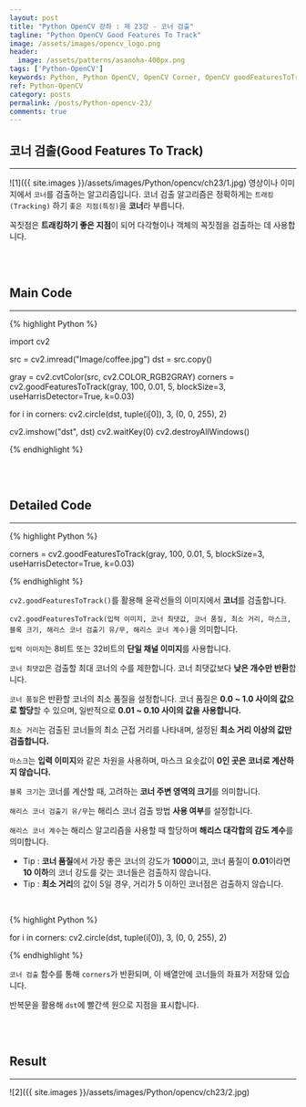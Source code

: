 ```yaml
---
layout: post
title: "Python OpenCV 강좌 : 제 23강 - 코너 검출"
tagline: "Python OpenCV Good Features To Track"
image: /assets/images/opencv_logo.png
header:
  image: /assets/patterns/asanoha-400px.png
tags: ['Python-OpenCV']
keywords: Python, Python OpenCV, OpenCV Corner, OpenCV goodFeaturesToTrack
ref: Python-OpenCV
category: posts
permalink: /posts/Python-opencv-23/
comments: true
---
```


## 코너 검출(Good Features To Track) ##
----------

![1]({{ site.images }}/assets/images/Python/opencv/ch23/1.jpg)
영상이나 이미지에서 `코너`를 검출하는 알고리즘입니다. 코너 검출 알고리즘은 정확하게는 `트래킹(Tracking)` 하기 `좋은 지점(특징)`을 **코너**라 부릅니다.

꼭짓점은 **트래킹하기 좋은 지점**이 되어 다각형이나 객체의 꼭짓점을 검출하는 데 사용합니다.

<br>
<br>

## Main Code ##
----------

{% highlight Python %}

import cv2

src = cv2.imread("Image/coffee.jpg")
dst = src.copy()

gray = cv2.cvtColor(src, cv2.COLOR_RGB2GRAY)
corners = cv2.goodFeaturesToTrack(gray, 100, 0.01, 5, blockSize=3, useHarrisDetector=True, k=0.03)

for i in corners:
  cv2.circle(dst, tuple(i[0]), 3, (0, 0, 255), 2)

cv2.imshow("dst", dst)
cv2.waitKey(0)
cv2.destroyAllWindows()

{% endhighlight %}

<br>
<br>

## Detailed Code ##
----------

{% highlight Python %}

corners = cv2.goodFeaturesToTrack(gray, 100, 0.01, 5, blockSize=3, useHarrisDetector=True, k=0.03)

{% endhighlight %}

`cv2.goodFeaturesToTrack()`를 활용해 윤곽선들의 이미지에서 **코너**를 검출합니다.

`cv2.goodFeaturesToTrack(입력 이미지, 코너 최댓값, 코너 품질, 최소 거리, 마스크, 블록 크기, 해리스 코너 검출기 유/무, 해리스 코너 계수)`을 의미합니다.

`입력 이미지`는 8비트 또는 32비트의 **단일 채널 이미지**를 사용합니다.

`코너 최댓값`은 검출할 최대 코너의 수를 제한합니다. 코너 최댓값보다 **낮은 개수만 반환**합니다.

`코너 품질`은 반환할 코너의 최소 품질을 설정합니다. 코너 품질은 **0.0 ~ 1.0 사이의 값으로 할당**할 수 있으며, 일반적으로 **0.01 ~ 0.10 사이의 값을 사용합니다.**

`최소 거리`는 검출된 코너들의 최소 근접 거리를 나타내며, 설정된 **최소 거리 이상의 값만 검출합니다.**

`마스크`는 **입력 이미지**와 같은 차원을 사용하며, 마스크 요솟값이 **0인 곳은 코너로 계산하지 않습니다.**

`블록 크기`는 코너를 계산할 때, 고려하는 **코너 주변 영역의 크기**를 의미합니다.

`해리스 코너 검출기 유/무`는 해리스 코너 검출 방법 **사용 여부**를 설정합니다.

`해리스 코너 계수`는 해리스 알고리즘을 사용할 때 할당하며 **해리스 대각합의 감도 계수**를 의미합니다.

* Tip : **코너 품질**에서 가장 좋은 코너의 강도가 **1000**이고, 코너 품질이 **0.01**이라면 **10 이하**의 코너 강도를 갖는 코너들은 검출하지 않습니다. 
* Tip : **최소 거리**의 값이 5일 경우, 거리가 5 이하인 코너점은 검출하지 않습니다.

<br>

{% highlight Python %}

for i in corners:
  cv2.circle(dst, tuple(i[0]), 3, (0, 0, 255), 2)

{% endhighlight %}

`코너 검출` 함수를 통해 `corners`가 반환되며, 이 배열안에 코너들의 좌표가 저장돼 있습니다.

반복문을 활용해 `dst`에 빨간색 원으로 지점을 표시합니다.

<br>
<br>

## Result ##
----------

![2]({{ site.images }}/assets/images/Python/opencv/ch23/2.jpg)
